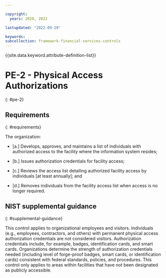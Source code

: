 ```yaml
---

copyright:
  years: 2020, 2022

lastupdated: "2022-09-20"

keywords: 
subcollection: framework-financial-services-controls
---
```


{{site.data.keyword.attribute-definition-list}}

# PE-2 - Physical Access Authorizations
{: #pe-2}

## Requirements
{: #requirements}

The organization:

- \[a.\] Develops, approves, and maintains a list of individuals with authorized access to the facility where the information system resides;

- \[b.\] Issues authorization credentials for facility access;

- \[c.\] Reviews the access list detailing authorized facility access by individuals [at least annually]; and

- \[d.\] Removes individuals from the facility access list when access is no longer required.

## NIST supplemental guidance
{: #supplemental-guidance}

This control applies to organizational employees and visitors. Individuals (e.g., employees, contractors, and others) with permanent physical access authorization credentials are not considered visitors. Authorization credentials include, for example, badges, identification cards, and smart cards. Organizations determine the strength of authorization credentials needed (including level of forge-proof badges, smart cards, or identification cards) consistent with federal standards, policies, and procedures. This control only applies to areas within facilities that have not been designated as publicly accessible.


